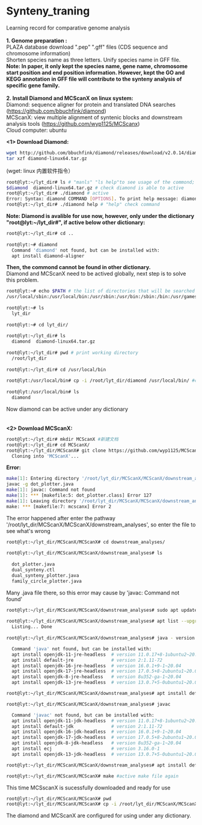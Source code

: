 # Synteny_traning
Learning record for comparative genome analysis<br>
<br>
<b>1. Genome preparation :</b> <br>
PLAZA database download ".pep" ".gff" files (CDS sequence and chromosome information)<br>
Shorten species name as three letters. Unify species name in GFF file.<br>
<b>Note: In paper, it only kept the species name, gene name, chromosome start position and end position information. However, kept the GO and KEGG annotation in GFF file will contribute to the synteny analysis of specific gene family. </b><br>
<br>
<b>2. Install Diamond and MCScanX on linux system:</b> <br>
Diamond: sequence aligner for protein and translated DNA searches (https://github.com/bbuchfink/diamond)<br>
MCScanX: view multiple alignment of syntenic blocks and downstream analysis tools (https://github.com/wyp1125/MCScanx)<br>
Cloud computer: ubuntu<br>

<b><1> Download Diamond:<br></b>
```Bash
wget http://github.com/bbuchfink/diamond/releases/download/v2.0.14/diamond-linux64.tar.gz
tar xzf diamond-linux64.tar.gz
```
(wget: linux 内置软件指令）

```Bash
root@lyt:~/lyt_dir# ls # "manls" "ls help"to see usage of the commond; "cat .xx" to see the content of the file  
$diamond  diamond-linux64.tar.gz # check diamond is able to active
root@lyt:~/lyt_dir# ./diamond # active
Error: Syntax: diamond COMMAND [OPTIONS]. To print help message: diamond help # diamond can be used now
root@lyt:~/lyt_dir# ./diamond help # "help" check command
```
<b>Note: Diamond is avalible for use now, however, only under the dictionary "root@lyt:~/lyt_dir#", if active below other dictionary:</b>
```Bash
root@lyt:~/lyt_dir# cd ..
  
root@lyt:~# diamond
  Command 'diamond' not found, but can be installed with:
  apt install diamond-aligner
```
<b>Then, the commond cannot be found in other dictionary.</b>
<br>
Diamond and MCScanX need to be actived globally, next step is to solve this problem.
<br>
```Bash
root@lyt:~# echo $PATH # the list of directories that will be searched for anything that you type on the command line; seperate by ":"
/usr/local/sbin:/usr/local/bin:/usr/sbin:/usr/bin:/sbin:/bin:/usr/games:/usr/local/games:/snap/bin
  
root@lyt:~# ls
  lyt_dir
  
root@lyt:~# cd lyt_dir/
  
root@lyt:~/lyt_dir# ls
  diamond  diamond-linux64.tar.gz
  
root@lyt:~/lyt_dir# pwd # print working directory
  /root/lyt_dir
  
root@lyt:~/lyt_dir# cd /usr/local/bin
  
root@lyt:/usr/local/bin# cp -i /root/lyt_dir/diamond /usr/local/bin/ #copy diamond from "/root/lyt_dir" into "/usr/local/bin/"
  
root@lyt:/usr/local/bin# ls
  diamond
```
Now diamond can be active under any dictionary
<br><br>  
<b><2> Download MCScanX:<br></b>
```bash
root@lyt:~/lyt_dir# mkdir MCScanX #新建文档
root@lyt:~/lyt_dir# cd MCScanX/
root@lyt:~/lyt_dir/MCScanX# git clone https://github.com/wyp1125/MCScanX.git #从github下载该软件
  Cloning into 'MCScanX'...
```

  <b>Error:</b>
```bash
make[1]: Entering directory '/root/lyt_dir/MCScanX/MCScanX/downstream_analyses'
javac -g dot_plotter.java
make[1]: javac: Command not found
make[1]: *** [makefile:5: dot_plotter.class] Error 127
make[1]: Leaving directory '/root/lyt_dir/MCScanX/MCScanX/downstream_analyses'
make: *** [makefile:7: mcscanx] Error 2
```
The error happened after enter the pathway '/root/lyt_dir/MCScanX/MCScanX/downstream_analyses', so enter the file to see what's wrong
```bash
root@lyt:~/lyt_dir/MCScanX/MCScanX# cd downstream_analyses/
  
root@lyt:~/lyt_dir/MCScanX/MCScanX/downstream_analyses# ls
  
  dot_plotter.java
  dual_synteny.ctl
  dual_synteny_plotter.java
  family_circle_plotter.java
```
Many .java file there, so this error may cause by 'javac: Command not found'
```bash
root@lyt:~/lyt_dir/MCScanX/MCScanX/downstream_analyses# sudo apt update #first try update首先尝试升级
  
root@lyt:~/lyt_dir/MCScanX/MCScanX/downstream_analyses# apt list --upgradable
  Listing... Done
  
root@lyt:~/lyt_dir/MCScanX/MCScanX/downstream_analyses# java - version

  Command 'java' not found, but can be installed with:
  apt install openjdk-11-jre-headless  # version 11.0.17+8-1ubuntu2~20.04, or
  apt install default-jre              # version 2:1.11-72
  apt install openjdk-16-jre-headless  # version 16.0.1+9-1~20.04
  apt install openjdk-17-jre-headless  # version 17.0.5+8-2ubuntu1~20.04
  apt install openjdk-8-jre-headless   # version 8u352-ga-1~20.04
  apt install openjdk-13-jre-headless  # version 13.0.7+5-0ubuntu1~20.04

root@lyt:~/lyt_dir/MCScanX/MCScanX/downstream_analyses# apt install default-jre # install the java environment

root@lyt:~/lyt_dir/MCScanX/MCScanX/downstream_analyses# javac

  Command 'javac' not found, but can be installed with:
  apt install openjdk-11-jdk-headless  # version 11.0.17+8-1ubuntu2~20.04, or
  apt install default-jdk              # version 2:1.11-72
  apt install openjdk-16-jdk-headless  # version 16.0.1+9-1~20.04
  apt install openjdk-17-jdk-headless  # version 17.0.5+8-2ubuntu1~20.04
  apt install openjdk-8-jdk-headless   # version 8u352-ga-1~20.04
  apt install ecj                      # version 3.16.0-1
  apt install openjdk-13-jdk-headless  # version 13.0.7+5-0ubuntu1~20.04

root@lyt:~/lyt_dir/MCScanX/MCScanX/downstream_analyses# apt install default-jdk # install java

root@lyt:~/lyt_dir/MCScanX/MCScanX# make #active make file again 
```
This time MCSscanX is sucessfully downloaded and ready for use
  
```bash
root@lyt:~/lyt_dir/MCScanX/MCScanX# pwd
root@lyt:~/lyt_dir/MCScanX/MCScanX# cp -i /root/lyt_dir/MCScanX/MCScanX/MCScanX /usr/local/bin/
```
The diamond and MCScanX are configured for using under any dictionary.
<br><br>

  
  
  
  
